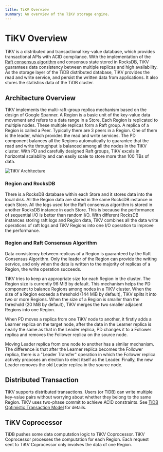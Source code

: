 ```yaml
---
title: TiKV Overview
summary: An overview of the TiKV storage engine.
---
```


# TiKV Overview

TiKV is a distributed and transactional key-value database, which provides transactional APIs with ACID compliance. With the implementation of the [Raft consensus algorithm](https://raft.github.io/raft.pdf) and consensus state stored in RocksDB, TiKV guarantees data consistency between multiple replicas and high availability. As the storage layer of the TiDB distributed database, TiKV provides the read and write service, and persist the written data from applications. It also stores the statistics data of the TiDB cluster.

## Architecture Overview

TiKV implements the multi-raft-group replica mechanism based on the design of Google Spanner. A Region is a basic unit of the key-value data movement and refers to a data range in a Store. Each Region is replicated to multiple nodes. These multiple replicas form a Raft group. A replica of a Region is called a Peer. Typically there are 3 peers in a Region. One of them is the leader, which provides the read and write services. The PD component balances all the Regions automatically to guarantee that the read and write throughput is balanced among all the nodes in the TiKV cluster. With PD and carefully designed Raft groups, TiKV excels in horizontal scalability and can easily scale to store more than 100 TBs of data.

![TiKV Architecture](https://download.pingcap.com/images/docs/tikv-arch.png)

### Region and RocksDB

There is a RocksDB database within each Store and it stores data into the local disk. All the Region data are stored in the same RocksDB instance in each Store. All the logs used for the Raft consensus algorithm is stored in another RocksDB instance in each Store. This is because the performance of sequential I/O is better than random I/O. With different RocksDB instances storing raft logs and Region data, TiKV combines all the data write operations of raft logs and TiKV Regions into one I/O operation to improve the performance.

### Region and Raft Consensus Algorithm

Data consistency between replicas of a Region is guaranteed by the Raft Consensus Algorithm. Only the leader of the Region can provide the writing service, and only when the data is written to the majority of replicas of a Region, the write operation succeeds.

TiKV tries to keep an appropriate size for each Region in the cluster. The Region size is currently 96 MiB by default. This mechanism helps the PD component to balance Regions among nodes in a TiKV cluster. When the size of a Region exceeds a threshold (144 MiB by default), TiKV splits it into two or more Regions. When the size of a Region is smaller than the threshold (20 MiB by default), TiKV merges the two smaller adjacent Regions into one Region.

When PD moves a replica from one TiKV node to another, it firstly adds a Learner replica on the target node, after the data in the Learner replica is nearly the same as that in the Leader replica, PD changes it to a Follower replica and removes the Follower replica on the source node.

Moving Leader replica from one node to another has a similar mechanism. The difference is that after the Learner replica becomes the Follower replica, there is a "Leader Transfer" operation in which the Follower replica actively proposes an election to elect itself as the Leader. Finally, the new Leader removes the old Leader replica in the source node.

## Distributed Transaction

TiKV supports distributed transactions. Users (or TiDB) can write multiple key-value pairs without worrying about whether they belong to the same Region. TiKV uses two-phase commit to achieve ACID constraints. See [TiDB Optimistic Transaction Model](/optimistic-transaction.md) for details.

## TiKV Coprocessor

TiDB pushes some data computation logic to TiKV Coprocessor. TiKV Coprocessor processes the computation for each Region. Each request sent to TiKV Coprocessor only involves the data of one Region.
